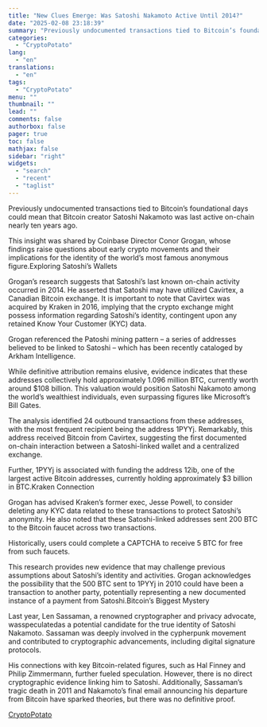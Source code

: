 ```yaml
---
title: "New Clues Emerge: Was Satoshi Nakamoto Active Until 2014?"
date: "2025-02-08 23:18:39"
summary: "Previously undocumented transactions tied to Bitcoin’s foundational days could mean that Bitcoin creator Satoshi Nakamoto was last active on-chain nearly ten years ago.This insight was shared by Coinbase Director Conor Grogan, whose findings raise questions about early crypto movements and their implications for the identity of the world’s most famous..."
categories:
  - "CryptoPotato"
lang:
  - "en"
translations:
  - "en"
tags:
  - "CryptoPotato"
menu: ""
thumbnail: ""
lead: ""
comments: false
authorbox: false
pager: true
toc: false
mathjax: false
sidebar: "right"
widgets:
  - "search"
  - "recent"
  - "taglist"
---
```


Previously undocumented transactions tied to Bitcoin’s foundational days could mean that Bitcoin creator Satoshi Nakamoto was last active on-chain nearly ten years ago.

This insight was shared by Coinbase Director Conor Grogan, whose findings raise questions about early crypto movements and their implications for the identity of the world’s most famous anonymous figure.Exploring Satoshi’s Wallets

Grogan’s research suggests that Satoshi’s last known on-chain activity occurred in 2014. He asserted that Satoshi may have utilized Cavirtex, a Canadian Bitcoin exchange. It is important to note that Cavirtex was acquired by Kraken in 2016, implying that the crypto exchange might possess information regarding Satoshi’s identity, contingent upon any retained Know Your Customer (KYC) data.

Grogan referenced the Patoshi mining pattern – a series of addresses believed to be linked to Satoshi – which has been recently cataloged by Arkham Intelligence.

While definitive attribution remains elusive, evidence indicates that these addresses collectively hold approximately 1.096 million BTC, currently worth around $108 billion. This valuation would position Satoshi Nakamoto among the world’s wealthiest individuals, even surpassing figures like Microsoft’s Bill Gates.

The analysis identified 24 outbound transactions from these addresses, with the most frequent recipient being the address 1PYYj. Remarkably, this address received Bitcoin from Cavirtex, suggesting the first documented on-chain interaction between a Satoshi-linked wallet and a centralized exchange.

Further, 1PYYj is associated with funding the address 12ib, one of the largest active Bitcoin addresses, currently holding approximately $3 billion in BTC.Kraken Connection

Grogan has advised Kraken’s former exec, Jesse Powell, to consider deleting any KYC data related to these transactions to protect Satoshi’s anonymity. He also noted that these Satoshi-linked addresses sent 200 BTC to the Bitcoin faucet across two transactions.

Historically, users could complete a CAPTCHA to receive 5 BTC for free from such faucets.

This research provides new evidence that may challenge previous assumptions about Satoshi’s identity and activities. Grogan acknowledges the possibility that the 500 BTC sent to 1PYYj in 2010 could have been a transaction to another party, potentially representing a new documented instance of a payment from Satoshi.Bitcoin’s Biggest Mystery

Last year, Len Sassaman, a renowned cryptographer and privacy advocate, wasspeculatedas a potential candidate for the true identity of Satoshi Nakamoto. Sassaman was deeply involved in the cypherpunk movement and contributed to cryptographic advancements, including digital signature protocols.

His connections with key Bitcoin-related figures, such as Hal Finney and Philip Zimmermann, further fueled speculation. However, there is no direct cryptographic evidence linking him to Satoshi. Additionally, Sassaman’s tragic death in 2011 and Nakamoto’s final email announcing his departure from Bitcoin have sparked theories, but there was no definitive proof.

[CryptoPotato](https://www.tradingview.com/news/cryptopotato:db3c367cb094b:0-new-clues-emerge-was-satoshi-nakamoto-active-until-2014/)
